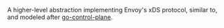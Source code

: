 A higher-level abstraction implementing Envoy's xDS protocol, similar to, and modeled
after [go-control-plane](https://github.com/envoyproxy/go-control-plane).
